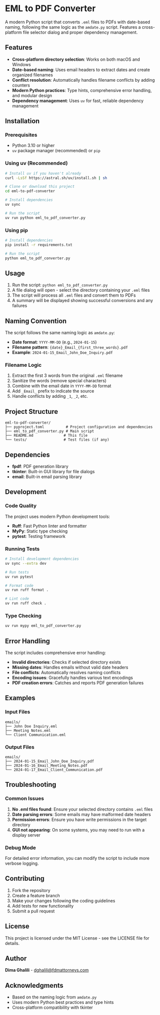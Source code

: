 # EML to PDF Converter

A modern Python script that converts `.eml` files to PDFs with date-based naming, following the same logic as the `amdate.py` script. Features a cross-platform file selector dialog and proper dependency management.

## Features

- **Cross-platform directory selection**: Works on both macOS and Windows
- **Date-based naming**: Uses email headers to extract dates and create organized filenames
- **Conflict resolution**: Automatically handles filename conflicts by adding counters
- **Modern Python practices**: Type hints, comprehensive error handling, and modular design
- **Dependency management**: Uses `uv` for fast, reliable dependency management

## Installation

### Prerequisites

- Python 3.10 or higher
- `uv` package manager (recommended) or `pip`

### Using uv (Recommended)

```bash
# Install uv if you haven't already
curl -LsSf https://astral.sh/uv/install.sh | sh

# Clone or download this project
cd eml-to-pdf-converter

# Install dependencies
uv sync

# Run the script
uv run python eml_to_pdf_converter.py
```

### Using pip

```bash
# Install dependencies
pip install -r requirements.txt

# Run the script
python eml_to_pdf_converter.py
```

## Usage

1. Run the script: `python eml_to_pdf_converter.py`
2. A file dialog will open - select the directory containing your `.eml` files
3. The script will process all `.eml` files and convert them to PDFs
4. A summary will be displayed showing successful conversions and any failures

## Naming Convention

The script follows the same naming logic as `amdate.py`:

- **Date format**: `YYYY-MM-DD` (e.g., `2024-01-15`)
- **Filename pattern**: `{date}_Email_{first_three_words}.pdf`
- **Example**: `2024-01-15_Email_John_Doe_Inquiry.pdf`

### Filename Logic

1. Extract the first 3 words from the original `.eml` filename
2. Sanitize the words (remove special characters)
3. Combine with the email date in `YYYY-MM-DD` format
4. Add `_Email_` prefix to indicate the source
5. Handle conflicts by adding `_1`, `_2`, etc.

## Project Structure

```
eml-to-pdf-converter/
├── pyproject.toml          # Project configuration and dependencies
├── eml_to_pdf_converter.py # Main script
├── README.md              # This file
└── tests/                 # Test files (if any)
```

## Dependencies

- **fpdf**: PDF generation library
- **tkinter**: Built-in GUI library for file dialogs
- **email**: Built-in email parsing library

## Development

### Code Quality

The project uses modern Python development tools:

- **Ruff**: Fast Python linter and formatter
- **MyPy**: Static type checking
- **pytest**: Testing framework

### Running Tests

```bash
# Install development dependencies
uv sync --extra dev

# Run tests
uv run pytest

# Format code
uv run ruff format .

# Lint code
uv run ruff check .
```

### Type Checking

```bash
uv run mypy eml_to_pdf_converter.py
```

## Error Handling

The script includes comprehensive error handling:

- **Invalid directories**: Checks if selected directory exists
- **Missing dates**: Handles emails without valid date headers
- **File conflicts**: Automatically resolves naming conflicts
- **Encoding issues**: Gracefully handles various text encodings
- **PDF creation errors**: Catches and reports PDF generation failures

## Examples

### Input Files
```
emails/
├── John Doe Inquiry.eml
├── Meeting Notes.eml
└── Client Communication.eml
```

### Output Files
```
emails/
├── 2024-01-15_Email_John_Doe_Inquiry.pdf
├── 2024-01-16_Email_Meeting_Notes.pdf
└── 2024-01-17_Email_Client_Communication.pdf
```

## Troubleshooting

### Common Issues

1. **No .eml files found**: Ensure your selected directory contains `.eml` files
2. **Date parsing errors**: Some emails may have malformed date headers
3. **Permission errors**: Ensure you have write permissions in the target directory
4. **GUI not appearing**: On some systems, you may need to run with a display server

### Debug Mode

For detailed error information, you can modify the script to include more verbose logging.

## Contributing

1. Fork the repository
2. Create a feature branch
3. Make your changes following the coding guidelines
4. Add tests for new functionality
5. Submit a pull request

## License

This project is licensed under the MIT License - see the LICENSE file for details.

## Author

**Dima Ghalili** - dghalili@fdmattorneys.com

## Acknowledgments

- Based on the naming logic from `amdate.py`
- Uses modern Python best practices and type hints
- Cross-platform compatibility with tkinter